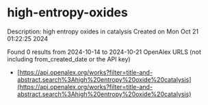 # high-entropy-oxides
Description: high entropy oxides in catalysis
Created on Mon Oct 21 01:22:25 2024

Found 0 results from 2024-10-14 to 2024-10-21
OpenAlex URLS (not including from_created_date or the API key)
- [https://api.openalex.org/works?filter=title-and-abstract.search%3Ahigh%20entropy%20oxide%20catalysis](https://api.openalex.org/works?filter=title-and-abstract.search%3Ahigh%20entropy%20oxide%20catalysis)

